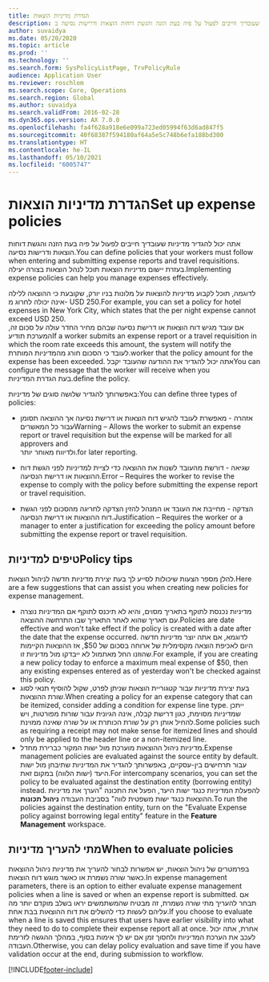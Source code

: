 ```yaml
---
title: הגדרת מדיניות הוצאות
description: אתה יכול להגדיר מדיניות הוצאות שעובדיך חייבים לפעול על פיה בעת הזנה והגשת דוחות הוצאות ודרישות נסיעה ב- Microsoft Dynamics 365 Finance.
author: suvaidya
ms.date: 05/20/2020
ms.topic: article
ms.prod: ''
ms.technology: ''
ms.search.form: SysPolicyListPage, TrvPolicyRule
audience: Application User
ms.reviewer: roschlom
ms.search.scope: Core, Operations
ms.search.region: Global
ms.author: suvaidya
ms.search.validFrom: 2016-02-28
ms.dyn365.ops.version: AX 7.0.0
ms.openlocfilehash: fa4f628a918e6e099a723ed05994f63d6ad847f5
ms.sourcegitcommit: 40f68387f594180af64a5e5c748b6efa188bd300
ms.translationtype: HT
ms.contentlocale: he-IL
ms.lasthandoff: 05/10/2021
ms.locfileid: "6005747"
---
```

# <a name="set-up-expense-policies"></a><span data-ttu-id="0a547-103">הגדרת מדיניות הוצאות</span><span class="sxs-lookup"><span data-stu-id="0a547-103">Set up expense policies</span></span>

<span data-ttu-id="0a547-104">אתה יכול להגדיר מדיניות שעובדיך חייבים לפעול על פיה בעת הזנה והגשת דוחות הוצאות ודרישות נסיעה.</span><span class="sxs-lookup"><span data-stu-id="0a547-104">You can define policies that your workers must follow when entering and submitting expense reports and travel requisitions.</span></span>         
<span data-ttu-id="0a547-105">בעזרת יישום מדיניות הוצאות תוכל לנהל הוצאות בצורה יעילה.</span><span class="sxs-lookup"><span data-stu-id="0a547-105">Implementing expense policies can help you manage expenses effectively.</span></span>         

<span data-ttu-id="0a547-106">לדוגמה, תוכל לקבוע מדיניות להוצאות על מלונות בניו יורק, שקובעת כי ההוצאה ללילה אינה יכולה לחרוג מ- USD 250.</span><span class="sxs-lookup"><span data-stu-id="0a547-106">For example, you can set a policy for hotel expenses in New York City, which states that the per night expense cannot exceed USD 250.</span></span>       
<span data-ttu-id="0a547-107">אם עובד מגיש דוח הוצאות או דרישת נסיעה שבהם מחיר החדר עולה על סכום זה, המערכת תודיע</span><span class="sxs-lookup"><span data-stu-id="0a547-107">If a worker submits an expense report or a travel requisition in which the room rate exceeds this amount, the system will notify the</span></span>        
<span data-ttu-id="0a547-108">לעובד כי הסכום חורג מהמדיניות המותרת.</span><span class="sxs-lookup"><span data-stu-id="0a547-108">worker that the policy amount for the expense has been exceeded.</span></span> <span data-ttu-id="0a547-109">אתה יכול להגדיר את ההודעה שהעובד יקבל</span><span class="sxs-lookup"><span data-stu-id="0a547-109">You can configure the message that the worker will receive when you</span></span>        
<span data-ttu-id="0a547-110">בעת הגדרת המדיניות.</span><span class="sxs-lookup"><span data-stu-id="0a547-110">define the policy.</span></span>      
        
<span data-ttu-id="0a547-111">באפשרותך להגדיר שלושה סוגים של מדיניות:</span><span class="sxs-lookup"><span data-stu-id="0a547-111">You can define three types of policies:</span></span>         
        
- <span data-ttu-id="0a547-112">אזהרה - מאפשרת לעובד להגיש דוח הוצאות או דרישת נסיעה אך ההוצאה תסומן עבור כל המאשרים</span><span class="sxs-lookup"><span data-stu-id="0a547-112">Warning – Allows the worker to submit an expense report or travel requisition but the expense will be marked for all approvers and</span></span>        
  <span data-ttu-id="0a547-113">ולדיווח מאוחר יותר.</span><span class="sxs-lookup"><span data-stu-id="0a547-113">for later reporting.</span></span>        

- <span data-ttu-id="0a547-114">שגיאה - דורשת מהעובד לשנות את ההוצאה כדי לציית למדיניות לפני הגשת דוח ההוצאות או דרישת הנסיעה.</span><span class="sxs-lookup"><span data-stu-id="0a547-114">Error – Requires the worker to revise the expense to comply with the policy before submitting the expense report or travel requisition.</span></span>       
 
 - <span data-ttu-id="0a547-115">הצדקה - מחייבת את העובד או המנהל להזין הצדקה לחריגה מהסכום לפני הגשת דוח ההוצאות או דרישת הנסיעה.</span><span class="sxs-lookup"><span data-stu-id="0a547-115">Justification – Requires the worker or a manager to enter a justification for exceeding the policy amount before submitting the expense report or travel requisition.</span></span>        

## <a name="policy-tips"></a><span data-ttu-id="0a547-116">טיפים למדיניות</span><span class="sxs-lookup"><span data-stu-id="0a547-116">Policy tips</span></span>
<span data-ttu-id="0a547-117">להלן מספר הצעות שיכולות לסייע לך בעת יצירת מדיניות חדשה לניהול הוצאות.</span><span class="sxs-lookup"><span data-stu-id="0a547-117">Here are a few suggestions that can assist you when creating new policies for expense management.</span></span> 
* <span data-ttu-id="0a547-118">מדיניות נכנסת לתוקף בתאריך מסוים, והיא לא תיכנס לתוקף אם המדיניות נוצרה עם תאריך שהוא לאחר התאריך שבו התרחשה ההוצאה.</span><span class="sxs-lookup"><span data-stu-id="0a547-118">Policies are date effective and won't take effect if the policy is created with a date after the date that the expense occurred.</span></span> <span data-ttu-id="0a547-119">לדוגמא, אם אתה יוצר מדיניות חדשה היום לאכיפת הוצאה מקסימלית של ארוחה בסכום של $50, אז ההוצאות הקיימות שהוזנו החל מאתמול לא ייבדקו מול מדיניות זו.</span><span class="sxs-lookup"><span data-stu-id="0a547-119">For example, if you are creating a new policy today to enforce a maximum meal expense of $50, then any existing expenses entered as of yesterday won't be checked against this policy.</span></span>
* <span data-ttu-id="0a547-120">בעת יצירת מדיניות עבור קטגוריית הוצאות שניתן לפרט, שקול להוסיף תנאי לסוג שורת ההוצאות.</span><span class="sxs-lookup"><span data-stu-id="0a547-120">When creating a policy for an expense category that can be itemized, consider adding a condition for expense line type.</span></span> <span data-ttu-id="0a547-121">ייתכן שמדיניות מסוימת, כגון דרישת קבלה, אינה הגיונית עבור שורות מפורטות, ויש להחיל אותן רק על שורת הכותרת או על שורה שאינה ממוינת.</span><span class="sxs-lookup"><span data-stu-id="0a547-121">Some policies such as requiring a receipt may not make sense for itemized lines and should only be applied to the header line or a non-itemized line.</span></span> 
* <span data-ttu-id="0a547-122">מדיניות ניהול ההוצאות מוערכת מול ישות המקור כברירת מחדל.</span><span class="sxs-lookup"><span data-stu-id="0a547-122">Expense management policies are evaluated against the source entity by default.</span></span> <span data-ttu-id="0a547-123">עבור תרחישים בין-עסקיים, באפשרותך להגדיר את המדיניות שתיבחן מול ישות היעד (ישות הלווה) במקום זאת.</span><span class="sxs-lookup"><span data-stu-id="0a547-123">For intercompany scenarios, you can set the policy to be evaluated against the destination entity (borrowing entity) instead.</span></span> <span data-ttu-id="0a547-124">להפעלת המדיניות כנגד ישות היעד, הפעל את התכונה "הערך את מדיניות ההוצאות כנגד ישות משפטית לווה" בסביבת העבודה **ניהול תכונות**.</span><span class="sxs-lookup"><span data-stu-id="0a547-124">To run the policies against the destination entity, turn on the "Evaluate Expense policy against borrowing legal entity" feature in the **Feature Management** workspace.</span></span>

## <a name="when-to-evaluate-policies"></a><span data-ttu-id="0a547-125">מתי להעריך מדיניות</span><span class="sxs-lookup"><span data-stu-id="0a547-125">When to evaluate policies</span></span>

<span data-ttu-id="0a547-126">בפרמטרים של ניהול הוצאות, יש אפשרות לבחור להעריך את מדיניות ניהול ההוצאות כאשר שורה נשמרת או כאשר מוגש דוח הוצאות.</span><span class="sxs-lookup"><span data-stu-id="0a547-126">In expense management parameters, there is an option to either evaluate expense management policies when a line is saved or when an expense report is submitted.</span></span> <span data-ttu-id="0a547-127">אם תבחר להעריך מתי שורה נשמרת, זה מבטיח שהמשתמשים יראו בשלב מוקדם יותר מה עליהם לעשות כדי להשלים את דוח ההוצאות בבת אחת.</span><span class="sxs-lookup"><span data-stu-id="0a547-127">If you choose to evaluate when a line is saved this ensures that users have earlier visibility into what they need to do to complete their expense report all at once.</span></span> <span data-ttu-id="0a547-128">אחרת, אתה יכול לעכב את הערכת המדיניות ולחסוך זמן אם יש לך אימות בסוף, במהלך ההגשה לזרימת העבודה.</span><span class="sxs-lookup"><span data-stu-id="0a547-128">Otherwise, you can delay policy evaluation and save time if you have validation occur at the end, during submission to workflow.</span></span>


[!INCLUDE[footer-include](../includes/footer-banner.md)]